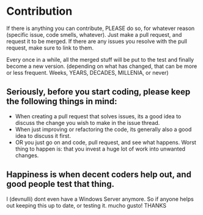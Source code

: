 # Contribution

If there is anything you can contribute, PLEASE do so, for whatever reason (specific issue, code smells, whatever). 
Just make a pull request, and request it to be merged. If there are any issues you resolve with the pull request, make sure to link to them.

Every once in a while, all the merged stuff will be put to the test and finally become a new version. 
(depending on what has changed, that can be more or less frequent. Weeks, YEARS, DECADES, MILLENIA, or never)

## Seriously, before you start coding, please keep the following things in mind:

- When creating a pull request that solves issues, its a good idea to discuss the change you wish to make in the issue thread.
- When just improving or refactoring the code, its generally also a good idea to discuss it first. 
- OR you just go on and code, pull request, and see what happens. Worst thing to happen is: that you invest a huge lot of work into unwanted changes.

## Happiness is when decent coders help out, and good people test that thing.

I (devnulli) dont even have a Windows Server anymore. So if anyone helps out keeping this up to date, or testing it. mucho gusto! THANKS



